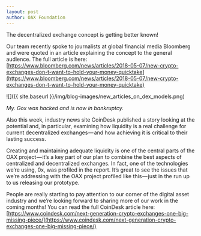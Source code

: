 ```yaml
---
layout: post
author: OAX Foundation
---
```


The decentralized exchange concept is getting better known!

Our team recently spoke to journalists at global financial media Bloomberg and were quoted in an article explaining the concept to the general audience. The full article is here: [https://www.bloomberg.com/news/articles/2018-05-07/new-crypto-exchanges-don-t-want-to-hold-your-money-quicktake](https://www.bloomberg.com/news/articles/2018-05-07/new-crypto-exchanges-don-t-want-to-hold-your-money-quicktake)

![]({{ site.baseurl }}/img/blog-images/new_articles_on_dex_models.png)

_My. Gox was hacked and is now in bankruptcy._

Also this week, industry news site CoinDesk published a story looking at the potential and, in particular, examining how liquidity is a real challenge for current decentralized exchanges — and how achieving it is critical to their lasting success.

Creating and maintaining adequate liquidity is one of the central parts of the OAX project — it’s a key part of our plan to combine the best aspects of centralized and decentralized exchanges. In fact, one of the technologies we’re using, 0x, was profiled in the report. It’s great to see the issues that we’re addressing with the OAX project profiled like this — just in the run up to us releasing our prototype.

People are really starting to pay attention to our corner of the digital asset industry and we’re looking forward to sharing more of our work in the coming months! You can read the full CoinDesk article here: [https://www.coindesk.com/next-generation-crypto-exchanges-one-big-missing-piece/](https://www.coindesk.com/next-generation-crypto-exchanges-one-big-missing-piece/)
